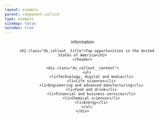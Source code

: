 ```yaml
---
layout: example
parent: component.callout
type: example
sitemap: false
noindex: true
---
```


<aside class="ds_callout">
    <header>
        <div class="ds_callout__label ds_content-label">information</div>

        <h2 class="ds_callout__title">Top opportunities in the United States of America</h2>
    </header>

    <div class="ds_callout__content">
        <ul>
            <li>Technology, digital and media</li>
            <li>Life sciences</li>
            <li>Engineering and advanced manufacturing</li>
            <li>Food and drink</li>
            <li>Financial and business services</li>
            <li>Chemical sciences</li>
            <li>Energy</li>
        </ul>
    </div>
</aside>

